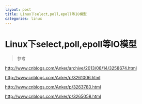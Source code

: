 ```yaml
---
layout: post
title: Linux下select,poll,epoll等IO模型
categories: linux
---
```


# Linux下select,poll,epoll等IO模型


> 参考

http://www.cnblogs.com/Anker/archive/2013/08/14/3258674.html

http://www.cnblogs.com/Anker/p/3261006.html

http://www.cnblogs.com/Anker/p/3263780.html

http://www.cnblogs.com/Anker/p/3265058.html
